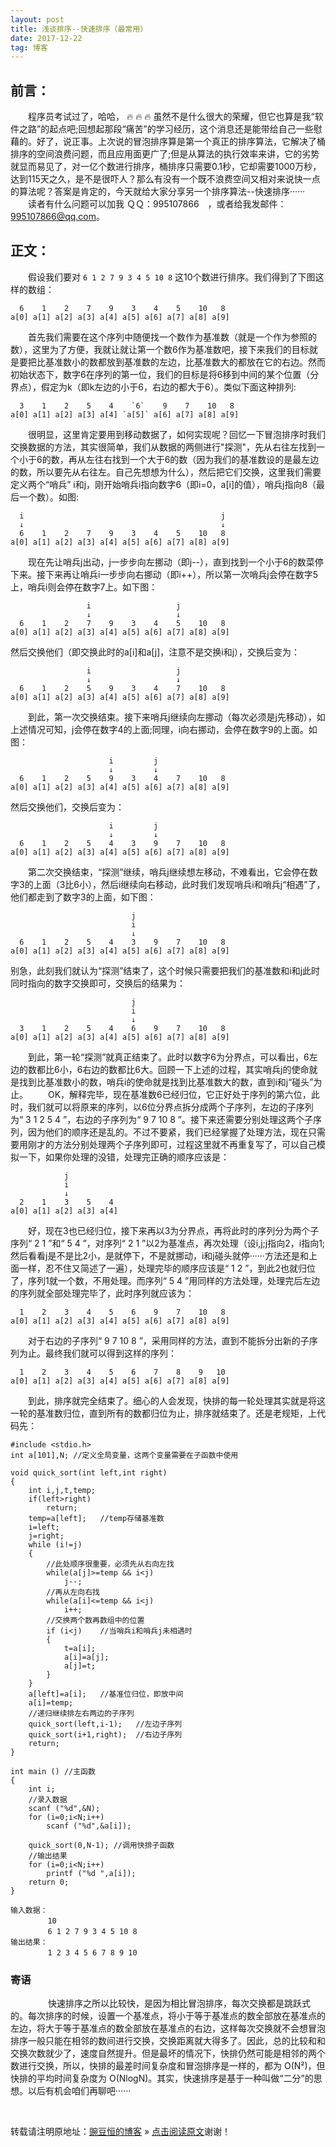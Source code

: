 ```yaml
---
layout: post
title: 浅谈排序--快速排序（最常用）
date: 2017-12-22
tag: 博客 
---   
```


## 前言：

　　程序员考试过了，哈哈， 🔥 🔥 🔥 虽然不是什么很大的荣耀，但它也算是我“软件之路”的起点吧;回想起那段“痛苦”的学习经历，这个消息还是能带给自己一些慰藉的。好了，说正事。上次说的冒泡排序算是第一个真正的排序算法，它解决了桶排序的空间浪费问题，而且应用面更广了;但是从算法的执行效率来讲，它的劣势就显而易见了，对一亿个数进行排序，桶排序只需要0.1秒，它却需要1000万秒，达到115天之久，是不是很吓人？那么有没有一个既不浪费空间又相对来说快一点的算法呢？答案是肯定的，今天就给大家分享另一个排序算法--快速排序······
　　读者有什么问题可以加我 ＱＱ：995107866　，或者给我发邮件：[995107866@qq.com](mailto:995107866@qq.com)。

## 正文：

　　假设我们要对 `6 1 2 7 9 3 4 5 10 8` 这10个数进行排序。我们得到了下图这样的数组：

```
  6    1    2    7    9    3    4    5    10   8 
a[0] a[1] a[2] a[3] a[4] a[5] a[6] a[7] a[8] a[9]
```
       
　　首先我们需要在这个序列中随便找一个数作为基准数（就是一个作为参照的数），这里为了方便，我就让就让第一个数6作为基准数吧，接下来我们的目标就是要把比基准数小的数都放到基准数的左边，比基准数大的都放在它的右边。然而初始状态下，数字6在序列的第一位，我们的目标是将6移到中间的某个位置（分界点），假定为k（即k左边的小于6，右边的都大于6）。类似下面这种排列:

```
  3    1    2    5    4    `6`    9    7    10   8 
a[0] a[1] a[2] a[3] a[4] `a[5]` a[6] a[7] a[8] a[9]
```

　　很明显，这里肯定要用到移动数据了，如何实现呢？回忆一下冒泡排序时我们交换数据的方法，其实很简单，我们从数据的两侧进行"探测"，先从右往左找到一个小于6的数，再从左往右找到一个大于6的数（因为我们的基准数设的是最左边的数，所以要先从右往左。自己先想想为什么），然后把它们交换，这里我们需要定义两个“哨兵” i和j，刚开始哨兵i指向数字6（即i=0，a[i]的值），哨兵j指向8（最后一个数）。如图:

```
  i                                            j
  ↓                                            ↓
  6    1    2    7    9    3    4    5    10   8 
a[0] a[1] a[2] a[3] a[4] a[5] a[6] a[7] a[8] a[9]

```

　　现在先让哨兵j出动，j一步步向左挪动（即j--），直到找到一个小于6的数菜停下来。接下来再让哨兵i一步步向右挪动（即i++），所以第一次哨兵j会停在数字5上，哨兵i则会停在数字7上。如下图：

```
                 i                   j          
                 ↓                   ↓          
  6    1    2    7    9    3    4    5    10   8 
a[0] a[1] a[2] a[3] a[4] a[5] a[6] a[7] a[8] a[9]
```
然后交换他们（即交换此时的a[i]和a[j]，注意不是交换i和j），交换后变为：
```
                 i                   j          
                 ↓                   ↓  
  6    1    2    5    9    3    4    7    10   8 
a[0] a[1] a[2] a[3] a[4] a[5] a[6] a[7] a[8] a[9]
```

　　到此，第一次交换结束。接下来哨兵j继续向左挪动（每次必须是j先移动），如上述情况可知，j会停在数字4的上面;同理，i向右挪动，会停在数字9的上面。如图：

```
                      i         j          
                      ↓         ↓          
  6    1    2    5    9    3    4    7    10   8 
a[0] a[1] a[2] a[3] a[4] a[5] a[6] a[7] a[8] a[9]
```
然后交换他们，交换后变为：
```
                      i         j          
                      ↓         ↓          
  6    1    2    5    4    3    9    7    10   8 
a[0] a[1] a[2] a[3] a[4] a[5] a[6] a[7] a[8] a[9]
```

　　第二次交换结束，“探测”继续，哨兵j继续想左移动，不难看出，它会停在数字3的上面（3比6小），然后i继续向右移动，此时我们发现哨兵i和哨兵j“相遇”了，他们都走到了数字3的上面，如下图：

```
                           j 
                           i          
                           ↓            
  6    1    2    5    4    3    9    7    10   8 
a[0] a[1] a[2] a[3] a[4] a[5] a[6] a[7] a[8] a[9]
```

别急，此刻我们就认为“探测”结束了，这个时候只需要把我们的基准数和i和j此时同时指向的数字交换即可，交换后的结果为：

```
                           j 
                           i          
                           ↓            
  3    1    2    5    4    6    9    7    10   8 
a[0] a[1] a[2] a[3] a[4] a[5] a[6] a[7] a[8] a[9]
```

　　到此，第一轮“探测”就真正结束了。此时以数字6为分界点，可以看出，6左边的数都比6小，6右边的数都比6大。回顾一下上述的过程，其实哨兵j的使命就是找到比基准数小的数，哨兵i的使命就是找到比基准数大的数，直到i和j“碰头”为止。
　　OK，解释完毕，现在基准数6已经归位，它正好处于序列的第六位，此时，我们就可以将原来的序列，以6位分界点拆分成两个子序列，左边的子序列为“ 3 1 2 5 4 ”，右边的子序列为“ 9 7 10 8 ”。接下来还需要分别处理这两个子序列，因为他们的顺序还是乱的。不过不要紧，我们已经掌握了处理方法，现在只需要用刚才的方法分别处理两个子序列即可，过程这里就不再重复写了，可以自己模拟一下，如果你处理的没错，处理完正确的顺序应该是：

```
            j 
            i          
            ↓            
  2    1    3    5    4
a[0] a[1] a[2] a[3] a[4]
```

　　好，现在3也已经归位，接下来再以3为分界点，再将此时的序列分为两个子序列“ 2 1 ”和“ 5 4 ”，对序列“ 2 1 ”以2为基准点，再次处理（设i,j;j指向2，i指向1;然后看看j是不是比2小，是就停下，不是就挪动，i和j碰头就停······方法还是和上面一样，忍不住又简述了一遍），处理完毕的顺序应该是“ 1 2 ”，到此2也就归位了，序列1就一个数，不用处理。而序列“ 5 4 ”用同样的方法处理，处理完后左边的序列就全部处理完毕了，此时序列就应该为：

```            
  1    2    3    4    5    6    9    7    10   8 
a[0] a[1] a[2] a[3] a[4] a[5] a[6] a[7] a[8] a[9]
```

　　对于右边的子序列“ 9 7 10 8 ”，采用同样的方法，直到不能拆分出新的子序列为止。最终我们就可以得到这样的序列：

```            
  1    2    3    4    5    6    7    8    9   10 
a[0] a[1] a[2] a[3] a[4] a[5] a[6] a[7] a[8] a[9]
```

　　到此，排序就完全结束了。细心的人会发现，快排的每一轮处理其实就是将这一轮的基准数归位，直到所有的数都归位为止，排序就结束了。还是老规矩，上代码先：

```
#include <stdio.h>
int a[101],N; //定义全局变量，这两个变量需要在子函数中使用 

void quick_sort(int left,int right)
{	 
	int i,j,t,temp;
	if(left>right)
		return;
	temp=a[left];	//temp存储基准数
	i=left;
	j=right;
	while (i!=j)
	{
		//此处顺序很重要，必须先从右向左找 
		while(a[j]>=temp && i<j)
			j--;
		//再从左向右找	
		while(a[i]<=temp && i<j)
			i++;
		//交换两个数再数组中的位置 
		if (i<j)	//当哨兵i和哨兵j未相遇时 
		{
			t=a[i];
			a[i]=a[j];
			a[j]=t;
		} 
	}
	a[left]=a[i];	//基准位归位，即放中间
	a[i]=temp;
	//递归继续排左右两边的子序列 
	quick_sort(left,i-1);	//左边子序列 
	quick_sort(i+1,right);	//右边子序列 
	return; 
}

int main ()	//主函数
{
	int i;
	//录入数据
	scanf ("%d",&N);
	for (i=0;i<N;i++)
		scanf ("%d",&a[i]);
		
	quick_sort(0,N-1); //调用快排子函数
	//输出结果
	for (i=0;i<N;i++)
		printf ("%d ",a[i]);
	return 0; 
} 

输入数据：
　　　　　10
　　　　　6 1 2 7 9 3 4 5 10 8
输出结果：
　　　　　1 2 3 4 5 6 7 8 9 10

```

### 寄语
　　
　　快速排序之所以比较快，是因为相比冒泡排序，每次交换都是跳跃式的。每次排序的时候，设置一个基准点，将小于等于基准点的数全部放在基准点的左边，将大于等于基准点的数全部放在基准点的右边，这样每次交换就不会想冒泡排序一般只能在相邻的数间进行交换，交换距离就大得多了。因此，总的比较和和交换次数就少了，速度自然提升。但是最坏的情况下，快排仍然可能是相邻的两个数进行交换，所以，快排的最差时间复杂度和冒泡排序是一样的，都为 O(N²)，但快排的平均时间复杂度为 O(NlogN)。其实，快速排序是基于一种叫做“二分”的思想。以后有机会咱们再聊吧······

<br>

转载请注明原地址：[豌豆恒的博客](http://www.wonderheng.top) » [点击阅读原文](http://henghengCSDN.github.io/2017/12/浅谈排序-快速排序/)谢谢！

